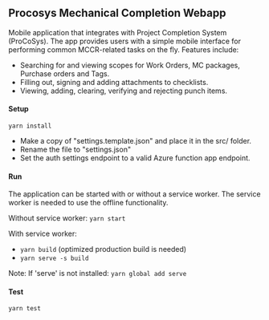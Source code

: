 ## Procosys Mechanical Completion Webapp
Mobile application that integrates with Project Completion System (ProCoSys).
The app provides users with a simple mobile interface for performing common MCCR-related tasks on the fly.
Features include: 
* Searching for and viewing scopes for Work Orders, MC packages, Purchase orders and Tags.
* Filling out, signing and adding attachments to checklists.
* Viewing, adding, clearing, verifying and rejecting punch items.

#### Setup
`yarn install`

* Make a copy of "settings.template.json" and place it in the src/ folder. 
* Rename the file to "settings.json"
* Set the auth settings endpoint to a valid Azure function app endpoint.

#### Run
The application can be started with or without a service worker. The service worker is needed to use the offline functionality. 

Without service worker:  `yarn start`

With service worker: 
* `yarn build` (optimized production build is needed)
* `yarn serve -s build`

Note: If 'serve' is not installed: `yarn global add serve`

#### Test
`yarn test`